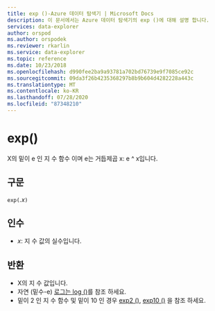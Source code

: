 ```yaml
---
title: exp ()-Azure 데이터 탐색기 | Microsoft Docs
description: 이 문서에서는 Azure 데이터 탐색기의 exp ()에 대해 설명 합니다.
services: data-explorer
author: orspod
ms.author: orspodek
ms.reviewer: rkarlin
ms.service: data-explorer
ms.topic: reference
ms.date: 10/23/2018
ms.openlocfilehash: d990fee2ba9a93781a702bd76739e9f7085ce92c
ms.sourcegitcommit: 09da3f26b4235368297b8b9b604d4282228a443c
ms.translationtype: MT
ms.contentlocale: ko-KR
ms.lasthandoff: 07/28/2020
ms.locfileid: "87348210"
---
```

# <a name="exp"></a>exp()

X의 밑이 e 인 지 수 함수 이며 e는 거듭제곱 x: e ^ x입니다.  

## <a name="syntax"></a>구문

`exp(`*.x*`)`

## <a name="arguments"></a>인수

* *x*: 지 수 값의 실수입니다.

## <a name="returns"></a>반환

* X의 지 수 값입니다.
* 자연 (밑수-e) [로그는 log ()](log-function.md)를 참조 하세요.
* 밑이 2 인 지 수 함수 및 밑이 10 인 경우 [exp2 ()](exp2-function.md), [exp10 ()](exp10-function.md) 을 참조 하세요.